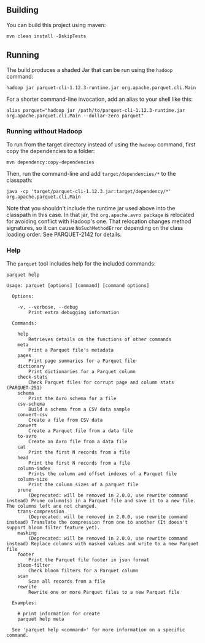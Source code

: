 <!--
  - Licensed to the Apache Software Foundation (ASF) under one
  - or more contributor license agreements.  See the NOTICE file
  - distributed with this work for additional information
  - regarding copyright ownership.  The ASF licenses this file
  - to you under the Apache License, Version 2.0 (the
  - "License"); you may not use this file except in compliance
  - with the License.  You may obtain a copy of the License at
  -
  -   http://www.apache.org/licenses/LICENSE-2.0
  -
  - Unless required by applicable law or agreed to in writing,
  - software distributed under the License is distributed on an
  - "AS IS" BASIS, WITHOUT WARRANTIES OR CONDITIONS OF ANY
  - KIND, either express or implied.  See the License for the
  - specific language governing permissions and limitations
  - under the License.
  -->

## Building

You can build this project using maven:

```
mvn clean install -DskipTests
```


## Running

The build produces a shaded Jar that can be run using the `hadoop` command:

```
hadoop jar parquet-cli-1.12.3-runtime.jar org.apache.parquet.cli.Main
```

For a shorter command-line invocation, add an alias to your shell like this:

```
alias parquet="hadoop jar /path/to/parquet-cli-1.12.3-runtime.jar org.apache.parquet.cli.Main --dollar-zero parquet"
```

### Running without Hadoop

To run from the target directory instead of using the `hadoop` command, first copy the dependencies to a folder:

```
mvn dependency:copy-dependencies
```

Then, run the command-line and add `target/dependencies/*` to the classpath:

```
java -cp 'target/parquet-cli-1.12.3.jar:target/dependency/*' org.apache.parquet.cli.Main
```

Note that you shouldn't include the runtime jar used above into the classpath in this case.
In that jar, the `org.apache.avro package` is relocated for avoiding conflict with Hadoop's one.
That relocation changes method signatures, so it can cause `NoSuchMethodError` depending on the class loading order.
See PARQUET-2142 for details.


### Help

The `parquet` tool includes help for the included commands:

```
parquet help
```
```
Usage: parquet [options] [command] [command options]

  Options:

    -v, --verbose, --debug
        Print extra debugging information

  Commands:

    help
        Retrieves details on the functions of other commands
    meta
        Print a Parquet file's metadata
    pages
        Print page summaries for a Parquet file
    dictionary
        Print dictionaries for a Parquet column
    check-stats
        Check Parquet files for corrupt page and column stats (PARQUET-251)
    schema
        Print the Avro schema for a file
    csv-schema
        Build a schema from a CSV data sample
    convert-csv
        Create a file from CSV data
    convert
        Create a Parquet file from a data file
    to-avro
        Create an Avro file from a data file
    cat
        Print the first N records from a file
    head
        Print the first N records from a file
    column-index
        Prints the column and offset indexes of a Parquet file
    column-size
        Print the column sizes of a parquet file
    prune
        (Deprecated: will be removed in 2.0.0, use rewrite command instead) Prune column(s) in a Parquet file and save it to a new file. The columns left are not changed.
    trans-compression
        (Deprecated: will be removed in 2.0.0, use rewrite command instead) Translate the compression from one to another (It doesn't support bloom filter feature yet).
    masking
        (Deprecated: will be removed in 2.0.0, use rewrite command instead) Replace columns with masked values and write to a new Parquet file
    footer
        Print the Parquet file footer in json format
    bloom-filter
        Check bloom filters for a Parquet column
    scan
        Scan all records from a file
    rewrite
        Rewrite one or more Parquet files to a new Parquet file

  Examples:

    # print information for create
    parquet help meta

  See 'parquet help <command>' for more information on a specific command.
```

